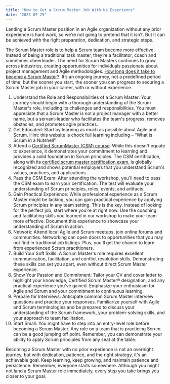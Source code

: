 ```yaml
---
title: "How to Get a Scrum Master Job With No Experience"
date: "2023-07-25"
---
```


Landing a Scrum Master position in an Agile organization without any prior experience is hard work, so we’re not going to pretend that it isn’t. But it can be achieved with the right preparation, dedication, and strategic steps.

The Scrum Master role is to help a Scrum team become more effective. Instead of being a traditional task master, they’re a facilitator, coach and sometimes cheerleader. The need for Scrum Masters continues to grow across industries, creating opportunities for individuals passionate about project management and Agile methodologies. [How long does it take to become a Scrum Master?](/how-long-does-it-take-to-become-a-scrum-master)  It’s an ongoing journey, not a predefined period of time, but the sooner you start, the sooner you can progress to securing a Scrum Master job in your career, with or without experience.

1. Understand the Role and Responsibilities of a Scrum Master: Your journey should begin with a thorough understanding of the Scrum Master's role, including its challenges and responsibilities. You must appreciate that a Scrum Master is not a project manager with a better name, but a servant-leader who facilitates the team's progress, removes obstacles, and promotes agile practices.
2. Get Educated: Start by learning as much as possible about Agile and Scrum. Hint: this website is chock full learning including – “What is Scrum in a Nutshell”.
3. Attend a [Certified ScrumMaster (CSM) course](/certified-scrummaster-csm-training): While this doesn't equate to experience, it demonstrates your commitment to learning and provides a solid foundation in Scrum principles. The CSM certification, along with its [certified scrum master certification exam](/certified-scrum-master-certification-exam), is globally recognized and shows potential employers that you understand Scrum's values, practices, and applications.
4. Pass the CSM Exam: After attending the workshop, you'll need to pass the CSM exam to earn your certification. The test will evaluate your understanding of Scrum principles, roles, events, and artifacts.
5. Gain Practical Experience: While professional experience as a Scrum Master might be lacking, you can gain practical experience by applying Scrum principles in any team setting. This is the key. Instead of looking for the perfect job, start where you’re at right now. Use the coaching and facilitating skills you learned in our workshop to make your team more effective. Document this experience to showcase your understanding of Scrum in action.
6. Network: Attend local Agile and Scrum meetups, join online forums and communities. Networking can open doors to opportunities that you may not find in traditional job listings. Plus, you'll get the chance to learn from experienced Scrum practitioners.
7. Build Your Soft Skills: A Scrum Master's role requires excellent communication, facilitation, and conflict resolution skills. Demonstrating these skills can set you apart, even without direct Scrum Master experience.
8. Show Your Passion and Commitment: Tailor your CV and cover letter to highlight your knowledge, Certified Scrum Master® designation, and any practical experience you've gained. Emphasize your enthusiasm for Agile and Scrum and your commitment to continuous learning.
9. Prepare for Interviews: Anticipate common Scrum Master interview questions and practice your responses. Familiarize yourself with Agile and Scrum terminologies and be prepared to discuss your understanding of the Scrum framework, your problem-solving skills, and your approach to team facilitation.
10. Start Small: You might have to step into an entry-level role before becoming a Scrum Master. Any role on a team that is practicing Scrum can be a good jumping off point. Remember, you can demonstrate your ability to apply Scrum principles from any seat at the table.

Becoming a Scrum Master with no prior experience is not an overnight journey, but with dedication, patience, and the right strategy, it's an achievable goal. Keep learning, keep growing, and maintain patience and persistence. Remember, everyone starts somewhere. Although you might not land a Scrum Master role immediately, every step you take brings you closer to your goal.
